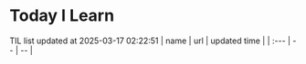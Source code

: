 # Today I Learn 
TIL list updated at 2025-03-17 02:22:51
| name | url | updated time |
| :--- | -- | -- |
